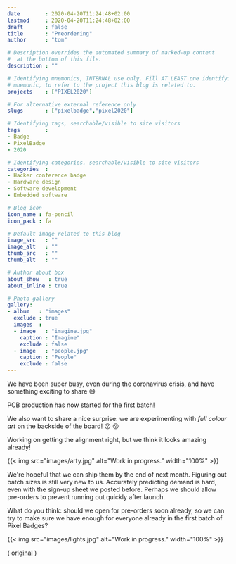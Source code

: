 ```yaml
---
date        : 2020-04-20T11:24:48+02:00
lastmod     : 2020-04-20T11:24:48+02:00
draft       : false
title       : "Preordering"
author      : "tom"

# Description overrides the automated summary of marked-up content
#  at the bottom of this file.
description : ""

# Identifying mnemonics, INTERNAL use only. Fill AT LEAST one identifying
# mnemonic, to refer to the project this blog is related to.
projects    : ["PIXEL2020"]

# For alternative external reference only
slugs       : ["pixelbadge","pixel2020"]

# Identifying tags, searchable/visible to site visitors
tags        :
- Badge
- PixelBadge
- 2020

# Identifying categories, searchable/visible to site visitors
categories  :
- Hacker conference badge
- Hardware design
- Software development
- Embedded software

# Blog icon
icon_name : fa-pencil
icon_pack : fa

# Default image related to this blog
image_src   : ""
image_alt   : ""
thumb_src   : ""
thumb_alt   : ""

# Author about box
about_show   : true
about_inline : true

# Photo gallery
gallery:
- album   : "images"
  exclude : true
  images  :
  - image   : "imagine.jpg"
    caption : "Imagine"
    exclude : false
  - image   : "people.jpg"
    caption : "People"
    exclude : false
---
```


We have been super busy, even during the coronavirus crisis, and have something exciting to share :smile:

PCB production has now started for the first batch!

We also want to share a nice surprise: we are experimenting with _full colour art_ on the backside of the board! :open_mouth: :open_mouth:

Working on getting the alignment right, but we think it looks amazing already!

{{< img src="images/arty.jpg" alt="Work in progress." width="100%"  >}}

We're hopeful that we can ship them by the end of next month. Figuring out batch sizes is still very new to us. Accurately predicting demand is hard, even with the sign-up sheet we posted before. Perhaps we should allow pre-orders to prevent running out quickly after launch.

What do you think: should we open for pre-orders soon already, so we can try to make sure we have enough for everyone already in the first batch of Pixel Badges?

{{< img src="images/lights.jpg" alt="Work in progress." width="100%"  >}}

( [original](https://twitter.com/HackZoneNL/status/1252196323618668544) )

